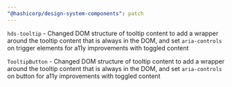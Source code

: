 ```yaml
---
"@hashicorp/design-system-components": patch
---
```


`hds-tooltip` - Changed DOM structure of tooltip content to add a wrapper around the tooltip content that is always in the DOM, and set `aria-controls` on trigger elements for a11y improvements with toggled content

`TooltipButton` - Changed DOM structure of tooltip content to add a wrapper around the tooltip content that is always in the DOM, and set `aria-controls` on button for a11y improvements with toggled content
